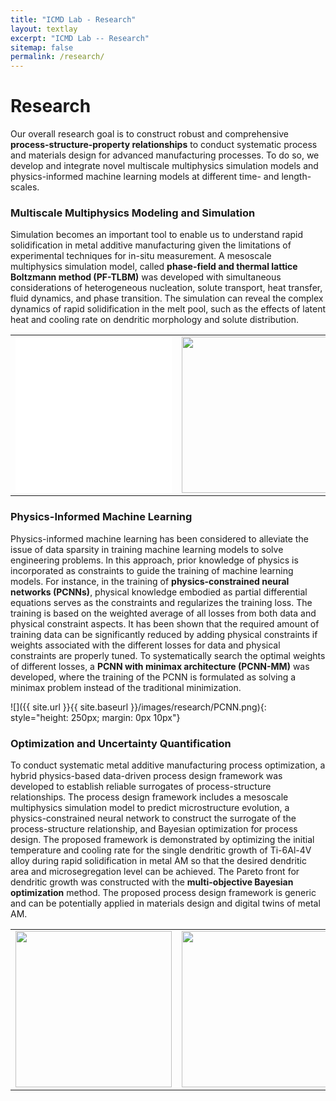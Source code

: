 ```yaml
---
title: "ICMD Lab - Research"
layout: textlay
excerpt: "ICMD Lab -- Research"
sitemap: false
permalink: /research/
---
```


# Research

Our overall research goal is to construct robust and comprehensive **process-structure-property relationships** to conduct systematic process and materials design for advanced manufacturing processes. To do so, we develop and integrate novel multiscale multiphysics simulation models and physics-informed machine learning models at different time- and length-scales.

### Multiscale Multiphysics Modeling and Simulation
Simulation becomes an important tool to enable us to understand rapid solidification in metal additive manufacturing given the limitations of experimental techniques for in-situ measurement. A mesoscale multiphysics simulation model, called **phase-field and thermal lattice Boltzmann method (PF-TLBM)** was developed with simultaneous considerations of heterogeneous nucleation, solute transport, heat transfer, fluid dynamics, and phase transition. The simulation can reveal the complex dynamics of rapid solidification in the melt pool, such as the effects of latent heat and cooling rate on dendritic morphology and solute distribution. 

<table><tr>
<td style="width:50%">
<iframe width="250" height="250"
src="{{ site.url }}{{ site.baseurl }}/images/research/Flow.mp4" 
frameborder="0" 
allow="accelerometer; autoplay; encrypted-media; gyroscope; picture-in-picture" 
allowfullscreen></iframe></td>
<td style="width:50%">
<img src="{{ site.url }}{{ site.baseurl }}/images/research/Ti64.jpg" height="250" />
</td>
<td style="width:50%">
<img src="{{ site.url }}{{ site.baseurl }}/images/research/AlSi10Mg.jpg" height="250" />
</td>
</tr></table>

### Physics-Informed Machine Learning
Physics-informed machine learning has been considered to alleviate the issue of data sparsity in training machine learning models to solve engineering problems. In this approach, prior knowledge of physics is incorporated as constraints to guide the training of machine learning models. For instance, in the training of **physics-constrained neural networks (PCNNs)**, physical knowledge embodied as partial differential equations serves as the constraints and regularizes the training loss. The training is based on the weighted average of all losses from both data and physical constraint aspects. It has been shown that the required amount of training data can be significantly reduced by adding physical constraints if weights associated with the different losses for data and physical constraints are properly tuned. To systematically search the optimal weights of different losses, a **PCNN with minimax architecture (PCNN-MM)** was developed, where the training of the PCNN is formulated as solving a minimax problem instead of the traditional minimization.

![]({{ site.url }}{{ site.baseurl }}/images/research/PCNN.png){: style="height: 250px; margin: 0px  10px"}
### Optimization and Uncertainty Quantification
To conduct systematic metal additive manufacturing process optimization, a hybrid physics-based data-driven process design framework was developed to establish reliable surrogates of process-structure relationships. The process design framework includes a mesoscale multiphysics simulation model to predict microstructure evolution, a physics-constrained neural network to construct the surrogate of the process-structure relationship, and Bayesian optimization for process design. The proposed framework is demonstrated by optimizing the initial temperature and cooling rate for the single dendritic growth of Ti-6Al-4V alloy during rapid solidification in metal AM so that the desired dendritic area and microsegregation level can be achieved. The Pareto front for dendritic growth was constructed with the **multi-objective Bayesian optimization** method. The proposed process design framework is generic and can be potentially applied in materials design and digital twins of metal AM.

<table><tr>
<td style="width:50%">
<img src="{{ site.url }}{{ site.baseurl }}/images/research/Research_Framework.png" height="250" />
</td>
<td style="width:50%">
<img src="{{ site.url }}{{ site.baseurl }}/images/research/Dendrites.png" height="250" />
</td>
<td style="width:50%">
<img src="{{ site.url }}{{ site.baseurl }}/images/research/BO.png" height="250" />
</td>
</tr></table>


